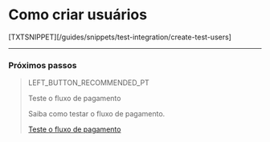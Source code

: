 # Como criar usuários

[TXTSNIPPET][/guides/snippets/test-integration/create-test-users]

---
### Próximos passos

> LEFT_BUTTON_RECOMMENDED_PT
>
> Teste o fluxo de pagamento
>
> Saiba como testar o fluxo de pagamento.
>
> [Teste o fluxo de pagamento](https://www.mercadopago[FAKER][URL][DOMAIN]/developers/pt/guides/checkout-api/test-payment-flow)
